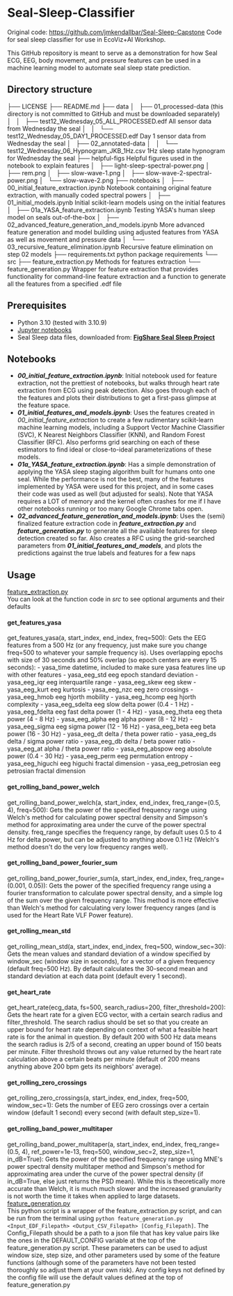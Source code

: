 # Seal-Sleep-Classifier
Original code: https://github.com/jmkendallbar/Seal-Sleep-Capstone
Code for seal sleep classifier for use in EcoViz+AI Workshop.

This GitHub repository is meant to serve as a demonstration for how Seal ECG, EEG, body movement, and pressure features can be used in a machine learning model to automate seal sleep state prediction.

## Directory structure

├── LICENSE
├── README.md
├── data
│   ├── 01_processed-data                                   (this directory is not committed to GitHub and must be downloaded separately)
│   │   ├── test12_Wednesday_05_ALL_PROCESSED.edf           All sensor data from Wednesday the seal
│   │   └── test12_Wednesday_05_DAY1_PROCESSED.edf          Day 1 sensor data from Wednesday the seal
│   ├── 02_annotated-data
│   │   └── test12_Wednesday_06_Hypnogram_JKB_1Hz.csv       1Hz sleep state hypnogram for Wednesday the seal
├── helpful-figs                                            Helpful figures used in the notebook to explain features
│   ├── light-sleep-spectral-power.png
│   ├── rem.png
│   ├── slow-wave-1.png
│   ├── slow-wave-2-spectral-power.png
│   └── slow-wave-2.png
├── notebooks
│   ├── 00_initial_feature_extraction.ipynb                 Notebook containing original feature extraction, with manually coded spectral powers
│   ├── 01_initial_models.ipynb                             Initial scikit-learn models using on the initial features 
│   ├── 01a_YASA_feature_extraction.ipynb                   Testing YASA's human sleep model on seals out-of-the-box
│   ├── 02_advanced_feature_generation_and_models.ipynb     More advanced feature generation and model building using adjusted features from YASA as well as movement and pressure data
│   └── 03_recursive_feature_elimination.ipynb              Recursive feature elimination on step 02 models
├── requirements.txt                                        python package requirements
└── src
    ├── feature_extraction.py                               Methods for features extraction
    └── feature_generation.py                               Wrapper for feature extraction that provides functionality for command-line feature extraction and a function to generate all the features from a specified .edf file

## Prerequisites
- Python 3.10 (tested with 3.10.9)
- [Jupyter notebooks](https://jupyter.org/install)
- Seal Sleep data files, downloaded from: [**FigShare Seal Sleep Project**](https://figshare.com/account/projects/199498/articles/25464379)

## Notebooks
- ***00_initial_feature_extraction.ipynb***: Initial notebook used for feature extraction, not the prettiest of notebooks, but walks through heart rate extraction from ECG using peak detection. Also goes through each of the features and plots their distributions to get a first-pass glimpse at the feature space.
- ***01_initial_features_and_models.ipynb***: Uses the features created in *00_initial_feature_extraction* to create a few rudimentary scikit-learn machine learning models, including a Support Vector Machine Classifier (SVC), K Nearest Neighbors Classifier (KNN), and Random Forest Classifier (RFC). Also performs grid searching on each of these estimators to find ideal or close-to-ideal parameterizations of these models.
- ***01a_YASA_feature_extraction.ipynb***: Has a simple demonstration of applying the YASA sleep staging algorithm built for humans onto one seal. While the performance is not the best, many of the features implemented by YASA were used for this project, and in some cases their code was used as well (but adjusted for seals). Note that YASA requires a LOT of memory and the kernel often crashes for me if I have other notebooks running or too many Google Chrome tabs open.
- ***02_advanced_feature_generation_and_models.ipynb***: Uses the (semi) finalized feature extraction code in ***feature_extraction.py*** and ***feature_generation.py*** to generate all the available features for sleep detection created so far. Also creates a RFC using the grid-searched parameters from ***01_initial_features_and_models***, and plots the predictions against the true labels and features for a few naps

## Usage
<ins>feature_extraction.py</ins>
</br>
You can look at the function code in *src* to see optional arguments and their defaults

#### get_features_yasa
get_features_yasa(a, start_index, end_index, freq=500): Gets the EEG features from a 500 Hz (or any frequency, just make sure you change freq=500 to whatever your sample frequency is). Uses overlapping epochs with size of 30 seconds and 50% overlap (so epoch centers are every 15 seconds):
    - yasa_time                 datetime, included to make sure yasa features line up with other features
    - yasa_eeg_std              eeg epoch standard deviation
    - yasa_eeg_iqr              eeg interquartile range
    - yasa_eeg_skew             eeg skew
    - yasa_eeg_kurt             eeg kurtosis
    - yasa_eeg_nzc              eeg zero crossings
    - yasa_eeg_hmob             eeg hjorth mobility
    - yasa_eeg_hcomp            eeg hjorth complexity
    - yasa_eeg_sdelta           eeg slow delta power (0.4 - 1 Hz)
    - yasa_eeg_fdelta           eeg fast delta power (1 - 4 Hz)
    - yasa_eeg_theta            eeg theta power (4 - 8 Hz)
    - yasa_eeg_alpha            eeg alpha power (8 - 12 Hz)
    - yasa_eeg_sigma            eeg sigma power (12 - 16 Hz)
    - yasa_eeg_beta             eeg beta power (16 - 30 Hz)
    - yasa_eeg_dt               delta / theta power ratio
    - yasa_eeg_ds               delta / sigma power ratio
    - yasa_eeg_db               delta / beta power ratio
    - yasa_eeg_at               alpha / theta power ratio
    - yasa_eeg_abspow           eeg absolute power (0.4 - 30 Hz)
    - yasa_eeg_perm             eeg permutation entropy
    - yasa_eeg_higuchi          eeg higuchi fractal dimension
    - yasa_eeg_petrosian        eeg petrosian fractal dimension

#### get_rolling_band_power_welch
get_rolling_band_power_welch(a, start_index, end_index, freq_range=(0.5, 4), freq=500): Gets the power of the specified frequency range using Welch's method for calculating power spectral density and Simpson's method for approximating area under the curve of the power spectral density. freq_range specifies the frequency range, by default uses 0.5 to 4 Hz for delta power, but can be adjusted to anything above 0.1 Hz (Welch's method doesn't do the very low frequency ranges well).

#### get_rolling_band_power_fourier_sum
get_rolling_band_power_fourier_sum(a, start_index, end_index, freq_range=(0.001, 0.05)): Gets the power of the specified frequency range using a fourier transformation to calculate power spectral density, and a simple log of the sum over the given frequency range. This method is more effective than Welch's method for calculating very lower frequency ranges (and is used for the Heart Rate VLF Power feature).

#### get_rolling_mean_std
get_rolling_mean_std(a, start_index, end_index, freq=500, window_sec=30): Gets the mean values and standard deviation of a window specified by window_sec (window size in seconds), for a vector of a given frequency (default freq=500 Hz). By default calculates the 30-second mean and standard deviation at each data point (default every 1 second). 

#### get_heart_rate
get_heart_rate(ecg_data, fs=500, search_radius=200, filter_threshold=200): Gets the heart rate for a given ECG vector, with a certain search radius and filter_threshold. The search radius should be set so that you create an upper bound for heart rate depending on context of what a feasible heart rate is for the animal in question. By default 200 with 500 Hz data means the search radius is 2/5 of a second, creating an upper bound of 150 beats per minute. Filter threshold throws out any value returned by the heart rate calculation above a certain beats per minute (default of 200 means anything above 200 bpm gets its neighbors' average).

#### get_rolling_zero_crossings
get_rolling_zero_crossings(a, start_index, end_index, freq=500, window_sec=1): Gets the number of EEG zero crossings over a certain window (default 1 second) every second (with default step_size=1).

#### get_rolling_band_power_multitaper
get_rolling_band_power_multitaper(a, start_index, end_index, freq_range=(0.5, 4), ref_power=1e-13, freq=500, window_sec=2, step_size=1, in_dB=True): Gets the power of the specified frequency range using MNE's power spectral density multitaper method and Simpson's method for approximating area under the curve of the power spectral density (if in_dB=True, else just returns the PSD mean). While this is theoretically more accurate than Welch, it is much much slower and the increased granularity is not worth the time it takes when applied to large datasets.
</br>
<ins>feature_generation.py</ins>
</br>
This python script is a wrapper of the feature_extraction.py script, and can be run from the terminal using `python feature_generation.py <Input_EDF_Filepath> <Output_CSV_Filepath> [Config_Filepath]`. The Config_Filepath should be a path to a json file that has key value pairs like the ones in the DEFAULT_CONFIG variable at the top of the feature_generation.py script. These parameters can be used to adjust window size, step size, and other parameters used by some of the feature functions (although some of the parameters have not been tested thoroughly so adjust them at your own risk). Any config keys not defined by the config file will use the default values defined at the top of feature_generation.py